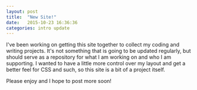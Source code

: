 ```yaml
---
layout: post
title:  "New Site!"
date:   2015-10-23 16:36:36
categories: intro update
---
```

I've been working on getting this site together to collect my coding and writing projects. It's not something that is going to be updated regularly, but should serve as a repository for what I am working on and who I am supporting. I wanted to have a little more control over my layout and get a better feel for CSS and such, so this site is a bit of a project itself. 

Please enjoy and I hope to post more soon!